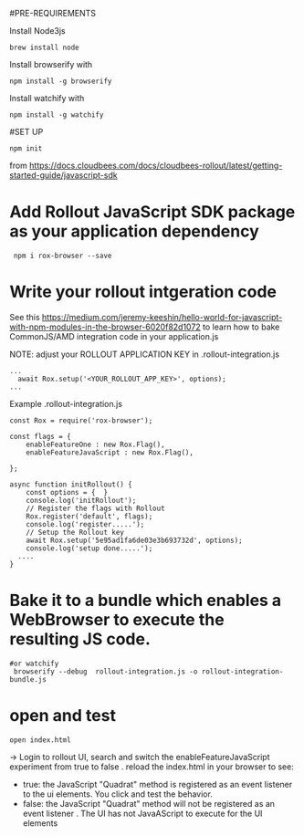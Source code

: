 
#PRE-REQUIREMENTS

Install Node3js
```
brew install node

```

Install browserify with 
```
npm install -g browserify
```

Install watchify with 
```
npm install -g watchify
```

#SET UP

```
npm init
```

from https://docs.cloudbees.com/docs/cloudbees-rollout/latest/getting-started-guide/javascript-sdk
# Add Rollout JavaScript SDK package as your application dependency
```
 npm i rox-browser --save
```

# Write your rollout intgeration code
See this https://medium.com/jeremy-keeshin/hello-world-for-javascript-with-npm-modules-in-the-browser-6020f82d1072
to learn how to bake CommonJS/AMD  integration code in your application.js

NOTE: adjust your ROLLOUT APPLICATION KEY in  .rollout-integration.js
```
...
  await Rox.setup('<YOUR_ROLLOUT_APP_KEY>', options);
...
```


Example
.rollout-integration.js
```
const Rox = require('rox-browser');

const flags = {
    enableFeatureOne : new Rox.Flag(),
    enableFeatureJavaScript : new Rox.Flag(),

};

async function initRollout() {
    const options = {  }
    console.log('initRollout');
    // Register the flags with Rollout
    Rox.register('default', flags);
    console.log('register.....');
    // Setup the Rollout key
    await Rox.setup('5e95ad1fa6de03e3b693732d', options);
    console.log('setup done.....');
  ....
}
```

# Bake it to a bundle which enables a WebBrowser to execute the resulting JS code. 
```
#or watchify 
 browserify --debug  rollout-integration.js -o rollout-integration-bundle.js
```

# open and test 

```
open index.html 
```

-> Login to rollout UI, search and switch the enableFeatureJavaScript  experiment from true to false . reload the index.html in your browser to see:

* true:  the JavaScript "Quadrat" method is registered as an event listener to the ui elements. You  click and test the behavior. 
* false: the JavaScript "Quadrat" method will not be registered as an event listener . The UI has not JavaAScript to execute for the UI elements
